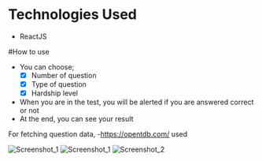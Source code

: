 # Technologies Used
 - ReactJS

#How to use
- You can choose;
    - [x] Number of question
    - [x] Type of question
    - [x] Hardship level
- When you are in the test, you will be alerted if you are answered correct or not
- At the end, you can see your result

For fetching question data,
 -https://opentdb.com/  used



![Screenshot_1](https://user-images.githubusercontent.com/75525090/115990568-9f552180-a5cc-11eb-9beb-3e6a39cdf707.png)
![Screenshot_1](https://user-images.githubusercontent.com/75525090/115970735-07fcb980-a54d-11eb-913e-42dc504535ad.png)
![Screenshot_2](https://user-images.githubusercontent.com/75525090/115970740-134fe500-a54d-11eb-83eb-f94864eae323.png)


